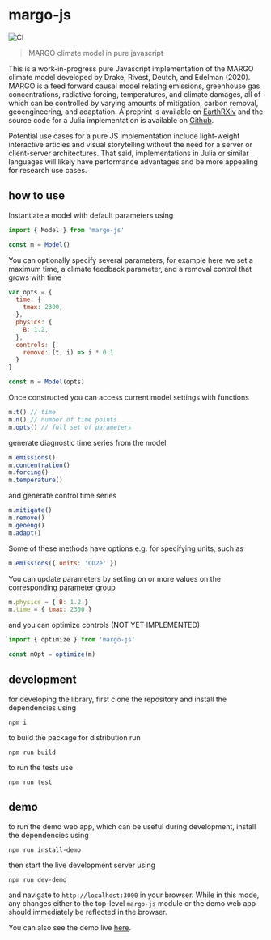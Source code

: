 # margo-js

![CI](https://github.com/carbonplan/margo-js/workflows/CI/badge.svg)

> MARGO climate model in pure javascript

This is a work-in-progress pure Javascript implementation of the MARGO climate model developed by Drake, Rivest, Deutch, and Edelman (2020). MARGO is a feed forward causal model relating emissions, greenhouse gas concentrations, radiative forcing, temperatures, and climate damages, all of which can be controlled by varying amounts of mitigation, carbon removal, geoengineering, and adaptation. A preprint is available on [EarthRXiv](https://eartharxiv.org/5bgyc) and the source code for a Julia implementation is available on [Github](https://github.com/hdrake/ClimateMARGO.jl).

Potential use cases for a pure JS implementation include light-weight interactive articles and visual storytelling without the need for a server or client-server architectures. That said, implementations in Julia or similar languages will likely have performance advantages and be more appealing for research use cases.

## how to use

Instantiate a model with default parameters using

```js
import { Model } from 'margo-js'

const m = Model()
```

You can optionally specify several parameters, for example here we set a maximum time, a climate feedback parameter, and a removal control that grows with time

```js
var opts = {
  time: {
    tmax: 2300,
  },
  physics: {
    B: 1.2,
  },
  controls: {
    remove: (t, i) => i * 0.1
  }
}

const m = Model(opts)
```

Once constructed you can access current model settings with functions

```js
m.t() // time
m.n() // number of time points
m.opts() // full set of parameters
````

generate diagnostic time series from the model

```js
m.emissions()
m.concentration()
m.forcing()
m.temperature()
```

and generate control time series

```js
m.mitigate()
m.remove()
m.geoeng()
m.adapt()
```

Some of these methods have options e.g. for specifying units, such as

```js
m.emissions({ units: 'CO2e' })
````

You can update parameters by setting on or more values on the corresponding parameter group

```js
m.physics = { B: 1.2 }
m.time = { tmax: 2300 }
```

and you can optimize controls (NOT YET IMPLEMENTED)

```js
import { optimize } from 'margo-js'

const mOpt = optimize(m)
```

## development

for developing the library, first clone the repository and install the dependencies using

```
npm i
```

to build the package for distribution run

```
npm run build
```

to run the tests use

```
npm run test
```

## demo

to run the demo web app, which can be useful during development, install the dependencies using

```
npm run install-demo
```

then start the live development server using

```
npm run dev-demo
```

and navigate to `http://localhost:3000` in your browser. While in this mode, any changes either to the top-level `margo-js` module or the demo web app should immediately be reflected in the browser.

You can also see the demo live [here]().
